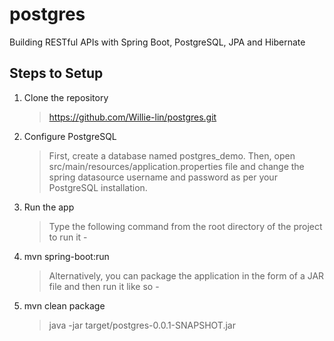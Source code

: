 # postgres #
Building RESTful APIs with Spring Boot, PostgreSQL, JPA and Hibernate

## Steps to Setup
1. Clone the repository
   > https://github.com/Willie-lin/postgres.git
2. Configure PostgreSQL
   > First, create a database named postgres_demo. Then, open src/main/resources/application.properties file and change the spring datasource username and password as per your PostgreSQL installation.

3. Run the app
    > Type the following command from the root directory of the project to run it -

4. mvn spring-boot:run
    > Alternatively, you can package the application in the form of a JAR file and then run it like so -

5. mvn clean package
    > java -jar target/postgres-0.0.1-SNAPSHOT.jar
    
    
 
